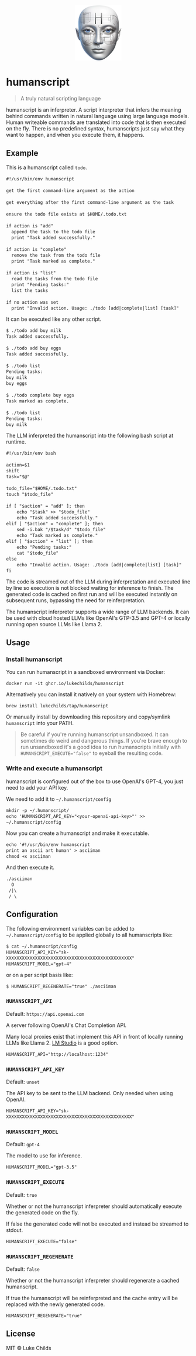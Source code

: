 <p align="center">
  <img src="logo.webp" height="150" />
</p>

# humanscript

> A truly natural scripting language

humanscript is an inferpreter. A script interpreter that infers the meaning behind commands written in natural language using large language models. Human writeable commands are translated into code that is then executed on the fly. There is no predefined syntax, humanscripts just say what they want to happen, and when you execute them, it happens.

## Example

This is a humanscript called `todo`.

```shell
#!/usr/bin/env humanscript

get the first command-line argument as the action

get everything after the first command-line argument as the task

ensure the todo file exists at $HOME/.todo.txt

if action is "add"
  append the task to the todo file
  print "Task added successfully."

if action is "complete"
  remove the task from the todo file
  print "Task marked as complete."

if action is "list"
  read the tasks from the todo file
  print "Pending tasks:"
  list the tasks

if no action was set
  print "Invalid action. Usage: ./todo [add|complete|list] [task]"
```

It can be executed like any other script.

```shell
$ ./todo add buy milk
Task added successfully.

$ ./todo add buy eggs
Task added successfully.

$ ./todo list
Pending tasks:
buy milk
buy eggs

$ ./todo complete buy eggs
Task marked as complete.

$ ./todo list
Pending tasks:
buy milk
```

The LLM inferpreted the humanscript into the following bash script at runtime.

```shell
#!/usr/bin/env bash

action=$1
shift
task="$@"

todo_file="$HOME/.todo.txt"
touch "$todo_file"

if [ "$action" = "add" ]; then
    echo "$task" >> "$todo_file"
    echo "Task added successfully."
elif [ "$action" = "complete" ]; then
    sed -i.bak "/$task/d" "$todo_file"
    echo "Task marked as complete."
elif [ "$action" = "list" ]; then
    echo "Pending tasks:"
    cat "$todo_file"
else
    echo "Invalid action. Usage: ./todo [add|complete|list] [task]"
fi
```

The code is streamed out of the LLM during inferpretation and executed line by line so execution is not blocked waiting for inference to finish. The generated code is cached on first run and will be executed instantly on subsequent runs, bypassing the need for reinferpretation.

The humanscript inferpreter supports a wide range of LLM backends. It can be used with cloud hosted LLMs like OpenAI's GTP-3.5 and GPT-4 or locally running open source LLMs like Llama 2.

## Usage

### Install humanscript

You can run humanscript in a sandboxed environment via Docker:

```shell
docker run -it ghcr.io/lukechilds/humanscript
```

Alternatively you can install it natively on your system with Homebrew:

```shell
brew install lukechilds/tap/humanscript
```

Or manually install by downloading this repository and copy/symlink `humanscript` into your PATH.

> Be careful if you're running humanscript unsandboxed. It can sometimes do weird and dangerous things. If you're brave enough to run unsandboxed it's a good idea to run humanscripts initially with `HUMANSCRIPT_EXECUTE="false"` to eyeball the resulting code.

### Write and execute a humanscript

humanscript is configured out of the box to use OpenAI's GPT-4, you just need to add your API key.

We need to add it to `~/.humanscript/config`

```shell
mkdir -p ~/.humanscript/
echo 'HUMANSCRIPT_API_KEY="<your-openai-api-key>"' >> ~/.humanscript/config
```

Now you can create a humanscript and make it executable.

```shell
echo '#!/usr/bin/env humanscript
print an ascii art human' > asciiman
chmod +x asciiman
```

And then execute it.

```shell
./asciiman
  O
 /|\
 / \
```

## Configuration

The following environment variables can be added to `~/.humanscript/config` to be applied globally to all humanscripts like:

```shell
$ cat ~/.humanscript/config
HUMANSCRIPT_API_KEY="sk-XXXXXXXXXXXXXXXXXXXXXXXXXXXXXXXXXXXXXXXXXXXXXXXX"
HUMANSCRIPT_MODEL="gpt-4"
```

or on a per script basis like:

```shell
$ HUMANSCRIPT_REGENERATE="true" ./asciiman
```

### `HUMANSCRIPT_API`

Default: `https://api.openai.com`

A server following OpenAI's Chat Completion API.

Many local proxies exist that implement this API in front of locally running LLMs like Llama 2. [LM Studio](https://lmstudio.ai/) is a good option.

```shell
HUMANSCRIPT_API="http://localhost:1234"
```

### `HUMANSCRIPT_API_KEY`

Default: `unset`

The API key to be sent to the LLM backend. Only needed when using OpenAI.

```shell
HUMANSCRIPT_API_KEY="sk-XXXXXXXXXXXXXXXXXXXXXXXXXXXXXXXXXXXXXXXXXXXXXXXX"
```

### `HUMANSCRIPT_MODEL`

Default: `gpt-4`

The model to use for inference.

```shell
HUMANSCRIPT_MODEL="gpt-3.5"
```

### `HUMANSCRIPT_EXECUTE`

Default: `true`

Whether or not the humanscript inferpreter should automatically execute the generated code on the fly.

If false the generated code will not be executed and instead be streamed to stdout.

```shell
HUMANSCRIPT_EXECUTE="false"
```

### `HUMANSCRIPT_REGENERATE`

Default: `false`

Whether or not the humanscript inferpreter should regenerate a cached humanscript.

If true the humanscript will be reinferpreted and the cache entry will be replaced with the newly generated code.

```shell
HUMANSCRIPT_REGENERATE="true"
```

## License

MIT © Luke Childs
